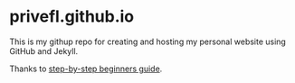 # privefl.github.io

This is my githup repo for creating and hosting my personal website using GitHub and Jekyll. 

Thanks to [step-by-step beginners guide](http://jmcglone.com/guides/github-pages).
